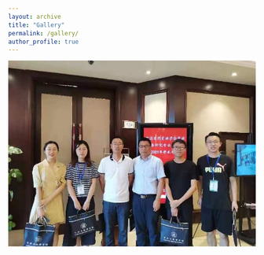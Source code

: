 ```yaml
---
layout: archive
title: "Gallery"
permalink: /gallery/
author_profile: true
---
```

<img src='/images/gallery/Conference1.jpg'> 

